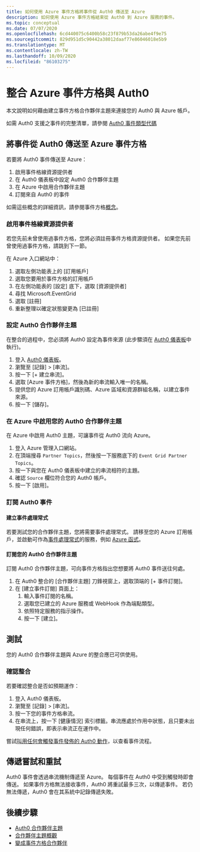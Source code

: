 ```yaml
---
title: 如何使用 Azure 事件方格將事件從 Auth0 傳送至 Azure
description: 如何使用 Azure 事件方格結束從 Auth0 到 Azure 服務的事件。
ms.topic: conceptual
ms.date: 07/07/2020
ms.openlocfilehash: 6cd440075c6400b58c23f879b53da26abe4f9e75
ms.sourcegitcommit: 829d951d5c90442a38012daaf77e86046018e5b9
ms.translationtype: MT
ms.contentlocale: zh-TW
ms.lasthandoff: 10/09/2020
ms.locfileid: "86103275"
---
```

# <a name="integrate-azure-event-grid-with-auth0"></a>整合 Azure 事件方格與 Auth0

本文說明如何藉由建立事件方格合作夥伴主題來連接您的 Auth0 與 Azure 帳戶。

如需 Auth0 支援之事件的完整清單，請參閱 [Auth0 事件類型代碼](https://auth0.com/docs/logs/references/log-event-type-codes)

## <a name="send-events-from-auth0-to-azure-event-grid"></a>將事件從 Auth0 傳送至 Azure 事件方格
若要將 Auth0 事件傳送至 Azure：

1. 啟用事件格線資源提供者
1. 在 Auth0 儀表板中設定 Auth0 合作夥伴主題
1. 在 Azure 中啟用合作夥伴主題
1. 訂閱來自 Auth0 的事件

如需這些概念的詳細資訊，請參閱事件方格[概念](concepts.md)。

### <a name="enable-event-grid-resource-provider"></a>啟用事件格線資源提供者
若您先前未曾使用過事件方格，您將必須註冊事件方格資源提供者。 如果您先前曾使用過事件方格，請跳到下一節。

在 Azure 入口網站中：
1. 選取左側功能表上的 [訂用帳戶]
1. 選取您要用於事件方格的訂用帳戶
1. 在左側功能表的 [設定] 底下，選取 [資源提供者]
1. 尋找 Microsoft.EventGrid
1. 選取 [註冊]
1. 重新整理以確定狀態變更為 [已註冊]

### <a name="set-up-an-auth0-partner-topic"></a>設定 Auth0 合作夥伴主題
在整合的過程中，您必須將 Auth0 設定為事件來源 (此步驟須在 [Auth0 儀表板](https://manage.auth0.com/)中執行)。

1. 登入 [Auth0 儀表板](https://manage.auth0.com/)。
1. 瀏覽至 [記錄] > [串流]。
1. 按一下 [+ 建立串流]。
1. 選取 [Azure 事件方格]，然後為新的串流輸入唯一的名稱。
1. 提供您的 Azure 訂用帳戶識別碼、Azure 區域和資源群組名稱，以建立事件來源。 
1. 按一下 [儲存]。

### <a name="activate-your-auth0-partner-topic-in-azure"></a>在 Azure 中啟用您的 Auth0 合作夥伴主題
在 Azure 中啟用 Auth0 主題，可讓事件從 Auth0 流向 Azure。

1. 登入 Azure 管理入口網站。
1. 在頂端搜尋 `Partner Topics`，然後按一下服務底下的 `Event Grid Partner Topics`。
1. 按一下與您在 Auth0 儀表板中建立的串流相符的主題。
1. 確認 `Source` 欄位符合您的 Auth0 帳戶。
1. 按一下 [啟用]。

### <a name="subscribe-to-auth0-events"></a>訂閱 Auth0 事件

#### <a name="create-an-event-handler"></a>建立事件處理常式
若要測試您的合作夥伴主題，您將需要事件處理常式。 請移至您的 Azure 訂用帳戶，並啟動可作為[事件處理常式](event-handlers.md)的服務，例如 [Azure 函式](custom-event-to-function.md)。

#### <a name="subscribe-to-your-auth0-partner-topic"></a>訂閱您的 Auth0 合作夥伴主題
訂閱 Auth0 合作夥伴主題，可向事件方格指出您想要將 Auth0 事件送往何處。

1. 在 Auth0 整合的 [合作夥伴主題] 刀鋒視窗上，選取頂端的 [+ 事件訂閱]。
1. 在 [建立事件訂閱] 頁面上：
    1. 輸入事件訂閱的名稱。
    1. 選取您已建立的 Azure 服務或 WebHook 作為端點類型。
    1. 依照特定服務的指示操作。
    1. 按一下 [建立]。

## <a name="testing"></a>測試
您的 Auth0 合作夥伴主題與 Azure 的整合應已可供使用。

### <a name="verify-the-integration"></a>確認整合
若要確認整合是否如預期運作：

1. 登入 Auth0 儀表板。
1. 瀏覽至 [記錄] > [串流]。
1. 按一下您的事件方格串流。
1. 在串流上，按一下 [健康情況] 索引標籤。串流應處於作用中狀態，且只要未出現任何錯誤，即表示串流正在運作中。

嘗試[叫用任何會觸發事件發佈的 Auth0 動作](https://auth0.com/docs/logs/references/log-event-type-codes)，以查看事件流程。

## <a name="delivery-attempts-and-retries"></a>傳遞嘗試和重試
Auth0 事件會透過串流機制傳遞至 Azure。 每個事件在 Auth0 中受到觸發時即會傳送。 如果事件方格無法接收事件，Auth0 將重試最多三次，以傳遞事件。 若仍無法傳遞，Auth0 會在其系統中記錄傳遞失敗。

## <a name="next-steps"></a>後續步驟

- [Auth0 合作夥伴主題](auth0-overview.md)
- [合作夥伴主題概觀](partner-topics-overview.md)
- [變成事件方格合作夥伴](partner-onboarding-overview.md)
